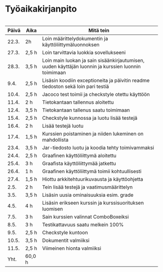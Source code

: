 # Työaikakirjanpito <h1>

Päivä | Aika | Mitä tein
---|---|---
22.3. | 2h | Loin määrittelydokumentin ja käyttöliittymäluonnoksen
27.3. | 2,5 h | Loin tarvittavia luokkia sovellukseeni
28.3. | 3,5 h | Loin main luokan ja sain sisäänkirjautumisen, uuden käyttäjän luonnin ja kurssien luonnin toimimaan
9.4. | 2,5 h | Lisäsin koodiin exceptioneita ja päivitin readme tiedoston sekä loin pari testiä
10.4. | 2,5 h | Jacoco test toimii ja checkstyle otettu käyttöön
11.4. | 2 h | Tietokantaan tallennus aloitettu
12.4. | 3,5 h | Tietokantaan tallenus saatu toimimaan
15.4. | 2,5 h | Checkstyle kunnossa ja luotu lisää testejä
16.4. | 2 h | Lisää testejä luotu
17.4. | 1,5 h | Kurssien poistaminen ja niiden lukeminen on mahdollista
23.4. | 3,5 h | Jar-tiedosto luotu ja koodia tehty toimivammaksi
24.4. | 2,5 h | Graafinen käyttöliittymä aloitettu
25.4. | 3 h | Graafista käyttöliittymää jatkettu
26.4. | 1 h | Graafinen käyttöliittymä toimii kohtuullisesti
27.4. | 1,5 h | Hiottu arkkitehtuurikuvausta ja käyttöohjetta
2.5. | 2 h | Tein lisää testejä ja vaatimusmäärittelyn
3.5. | 3,5 h | Lisäsin uusia ominaisuuksia esim. grade
4.5. | 4 h | Lisäsin erikseen kurssin ja kurssisuorituksen luomisen
7.5. | 3 h | Sain kurssien valinnat ComboBoxeiksi
8.5. | 3 h | Testikattavuus saatu melkein 100%
9.5. | 2,5 h | Checkstyle kuntoon
10.5. | 3,5 h | Dokumentit valmiiksi
11.5. | 2,5 h | Viimeinen hionta valmiiksi
Yht. | 60,0 h
